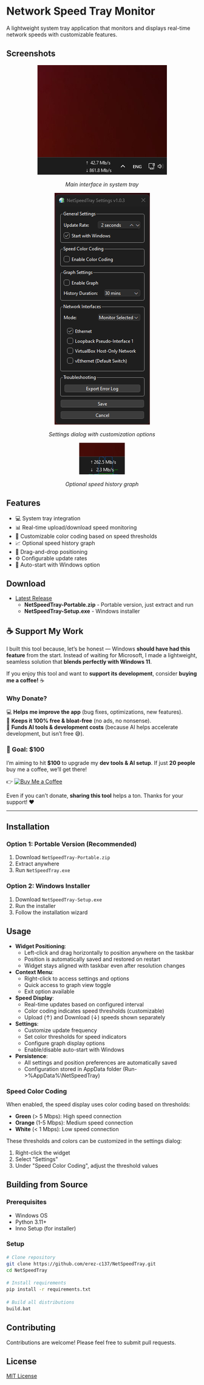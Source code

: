 # Network Speed Tray Monitor

A lightweight system tray application that monitors and displays real-time network speeds with customizable features.

## Screenshots

<div align="center">
  <img src="screenshots/main.png" alt="Main Interface"/><br/>
  <p><em>Main interface in system tray</em></p>
</div>

<div align="center">
  <img src="screenshots/settings_1.0.3.png" alt="Settings"/><br/>
  <p><em>Settings dialog with customization options</em></p>
</div>

<div align="center">
  <img src="screenshots/graph.png" alt="Graph View"/><br/>
  <p><em>Optional speed history graph</em></p>
</div>

## Features

- 💻 System tray integration
- 📊 Real-time upload/download speed monitoring
- 🎨 Customizable color coding based on speed thresholds
- 📈 Optional speed history graph
- 🚀 Drag-and-drop positioning
- ⚙️ Configurable update rates
- 🔄 Auto-start with Windows option

## Download

- [Latest Release](https://github.com/erez-c137/NetSpeedTray/releases/latest)
  - **NetSpeedTray-Portable.zip** - Portable version, just extract and run
  - **NetSpeedTray-Setup.exe** - Windows installer

## ☕ Support My Work

I built this tool because, let’s be honest — Windows **should have had this feature** from the start. Instead of waiting for Microsoft, I made a lightweight, seamless solution that **blends perfectly with Windows 11**.

If you enjoy this tool and want to **support its development**, consider **buying me a coffee!** ☕

### **Why Donate?**

💻 **Helps me improve the app** (bug fixes, optimizations, new features).  
🔧 **Keeps it 100% free & bloat-free** (no ads, no nonsense).  
🤖 **Funds AI tools & development costs** (because AI helps accelerate development, but isn’t free 😅).

### **🎯 Goal: $100**

I’m aiming to hit **$100** to upgrade my **dev tools & AI setup**. If just **20 people** buy me a coffee, we’ll get there!

👉 [![Buy Me a Coffee](https://img.shields.io/badge/Buy%20Me%20A%20Coffee-Support%20Me-yellow?style=flat&logo=buy-me-a-coffee)](https://buymeacoffee.com/erez.c137)

Even if you can’t donate, **sharing this tool** helps a ton. Thanks for your support! ❤️

---

## Installation

### Option 1: Portable Version (Recommended)

1. Download `NetSpeedTray-Portable.zip`
2. Extract anywhere
3. Run `NetSpeedTray.exe`

### Option 2: Windows Installer

1. Download `NetSpeedTray-Setup.exe`
2. Run the installer
3. Follow the installation wizard

## Usage

- **Widget Positioning**:
  - Left-click and drag horizontally to position anywhere on the taskbar
  - Position is automatically saved and restored on restart
  - Widget stays aligned with taskbar even after resolution changes
- **Context Menu**:
  - Right-click to access settings and options
  - Quick access to graph view toggle
  - Exit option available
- **Speed Display**:
  - Real-time updates based on configured interval
  - Color coding indicates speed thresholds (customizable)
  - Upload (↑) and Download (↓) speeds shown separately
- **Settings**:
  - Customize update frequency
  - Set color thresholds for speed indicators
  - Configure graph display options
  - Enable/disable auto-start with Windows
- **Persistence**:
  - All settings and position preferences are automatically saved
  - Configuration stored in AppData folder (Run->%AppData%\NetSpeedTray\)

### Speed Color Coding

When enabled, the speed display uses color coding based on thresholds:

- **Green** (> 5 Mbps): High speed connection
- **Orange** (1-5 Mbps): Medium speed connection
- **White** (< 1 Mbps): Low speed connection

These thresholds and colors can be customized in the settings dialog:

1. Right-click the widget
2. Select "Settings"
3. Under "Speed Color Coding", adjust the threshold values

## Building from Source

### Prerequisites

- Windows OS
- Python 3.11+
- Inno Setup (for installer)

### Setup

```bash
# Clone repository
git clone https://github.com/erez-c137/NetSpeedTray.git
cd NetSpeedTray

# Install requirements
pip install -r requirements.txt

# Build all distributions
build.bat
```

## Contributing

Contributions are welcome! Please feel free to submit pull requests.

## License

[MIT License](LICENSE)
